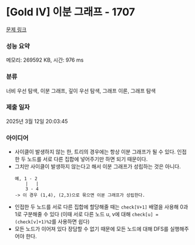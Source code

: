 # [Gold IV] 이분 그래프 - 1707 

[문제 링크](https://www.acmicpc.net/problem/1707) 

### 성능 요약

메모리: 269592 KB, 시간: 976 ms

### 분류

너비 우선 탐색, 이분 그래프, 깊이 우선 탐색, 그래프 이론, 그래프 탐색

### 제출 일자

2025년 3월 12일 20:03:45

### 아이디어

- 사이클이 발생하지 않는 한, 트리의 경우에는 항상 이분 그래프가 될 수 있다. 인접한 두 노드를 서로 다른 집합에 넣어주기만 하면 되기 때문이다.
- 그치만 사이클이 발생하지 않는다고 해서 이분 그래프가 성립하는 것은 아니다.
  ```
  예, 1 - 2
      |   |
      3 - 4
  -> 이 경우 (1,4), (2,3)으로 묶으면 이분 그래프가 성립한다.
  ```
- 인접한 두 노드를 서로 다른 집합에 할당해줄 때는 ```check[V+1]``` 배열을 사용해 0과 1로 구분해줄 수 있다 (이때 서로 다른 노드 u, v에 대해 ```check[u] = (check[v]+1)%2```를 사용하면 쉽다)
- 모든 노드가 이어져 있다 장담할 수 없기 때문에 모든 노드에 대해 DFS를 실행해주어야 한다.

